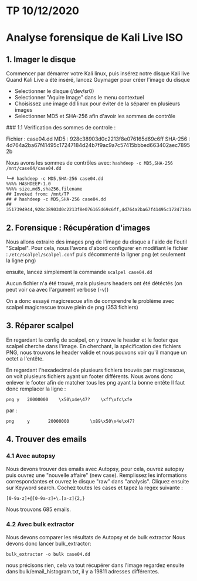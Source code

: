 # TP 10/12/2020
# Analyse forensique de Kali Live ISO

## 1. Imager le disque

Commencer par démarrer votre Kali linux, puis insérez notre disque Kali live
Quand Kali Live a été inséré, lancez Guymager pour créer l'image du disque
 - Selectionner le disque (/dev/sr0)
 - Selectionner "Aquire Image" dans le menu contextuel
 - Choisissez une image dd linux pour éviter de la séparer en plusieurs images
 - Selectionner MD5 et SHA-256 afin d'avoir les sommes de contrôle 

### 1.1 Verification des sommes de controle : 

Fichier 	: case04.dd
MD5 		: 928c38903d0c2213f8e076165d69c6ff
SHA-256		: 4d764a2ba67f41495c17247184d24b7f9ac9a7c57415bbbed663402aec78952b

Nous avons les sommes de contrôles avec: `hashdeep -c MD5,SHA-256 /mnt/case04/case04.dd`

```
└─# hashdeep -c MD5,SHA-256 case04.dd 
%%%% HASHDEEP-1.0
%%%% size,md5,sha256,filename
## Invoked from: /mnt/TP
## # hashdeep -c MD5,SHA-256 case04.dd
## 
3517394944,928c38903d0c2213f8e076165d69c6ff,4d764a2ba67f41495c17247184d24b7f9ac9a7c57415bbbed663402aec78952b,/mnt/TP/case04.dd
```

## 2. Forensique : Récupération d'images

Nous allons extraire des images png de l'image du disque a l'aide de l'outil "Scalpel".
Pour cela, nous l'avons d'abord configurer en modifiant le fichier : `/etc/scalpel/scalpel.conf`
puis décommenté la ligner png (et seulement la ligne png)

ensuite, lancez simplement la commande `scalpel case04.dd`

Aucun fichier n'a été trouvé, mais plusieurs headers ont été détéctés (on peut voir ca avec l'argument verbose (-v))

On a donc essayé magicrescue afin de comprendre le problème avec scalpel
magicrescue trouve plein de png (353 fichiers)

## 3. Réparer scalpel

En regardant la config de scalpel, on y trouve le header et le footer que scalpel cherche dans l'image. En cherchant, la spécification des fichiers PNG, nous trouvons le header valide et nous pouvons voir qu'il manque un octet a l'entête. 

En regardant l'hexadecimal de plusieurs fichiers trouvés par magicrescue, on voit plusieurs fichiers ayant un footer différents. 
Nous avons donc enlever le footer afin de matcher tous les png ayant la bonne entête
Il faut donc remplacer la ligne :
```
png	y	20000000	\x50\x4e\47?	\xff\xfc\xfe
```
par : 
```
png     y       20000000        \x89\x50\x4e\x47?
```

## 4. Trouver des emails


### 4.1 Avec autopsy 

Nous devons trouver des emails avec Autopsy, pour cela, ouvrez autopsy puis ouvrez une "nouvelle affaire" (new case). Remplissez les informations correspondantes et ouvrez le disque "raw" dans "analysis". Cliquez ensuite sur Keyword search. Cochez toutes les cases et tapez la regex suivante :
```
[0-9a-z]+@[0-9a-z]+\.[a-z]{2,}
```

Nous trouvons 685 emails.

### 4.2 Avec bulk extractor

Nous devons comparer les résultats de Autopsy et de bulk extractor 
Nous devons donc lancer bulk_extractor:
```
bulk_extractor -o bulk case04.dd
``` 
nous précisons rien, cela va tout récupérer dans l'image
regardez ensuite dans bulk/email_histogram.txt, il y a 19811 adresses différentes.




